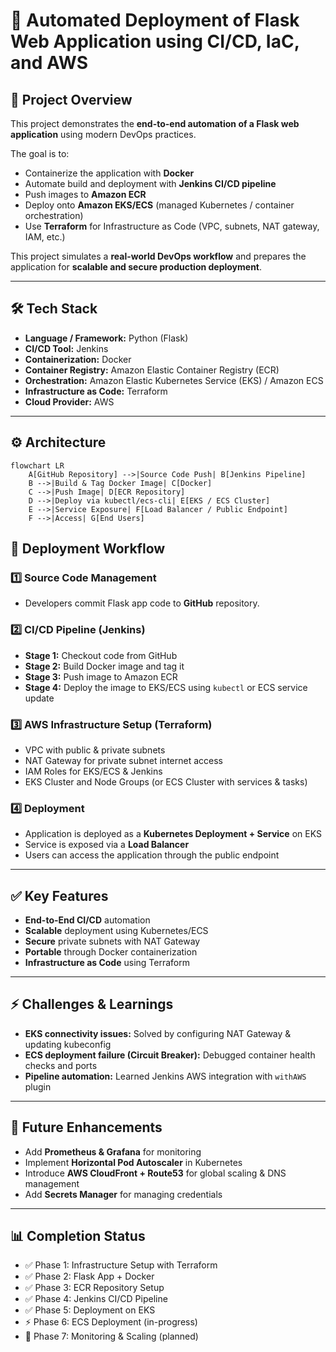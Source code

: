 # 🚀 Automated Deployment of Flask Web Application using CI/CD, IaC, and AWS  

## 📌 Project Overview  
This project demonstrates the **end-to-end automation of a Flask web application** using modern DevOps practices.  

The goal is to:  
- Containerize the application with **Docker**  
- Automate build and deployment with **Jenkins CI/CD pipeline**  
- Push images to **Amazon ECR**  
- Deploy onto **Amazon EKS/ECS** (managed Kubernetes / container orchestration)  
- Use **Terraform** for Infrastructure as Code (VPC, subnets, NAT gateway, IAM, etc.)  

This project simulates a **real-world DevOps workflow** and prepares the application for **scalable and secure production deployment**.  

---

## 🛠️ Tech Stack  
- **Language / Framework:** Python (Flask)  
- **CI/CD Tool:** Jenkins  
- **Containerization:** Docker  
- **Container Registry:** Amazon Elastic Container Registry (ECR)  
- **Orchestration:** Amazon Elastic Kubernetes Service (EKS) / Amazon ECS  
- **Infrastructure as Code:** Terraform  
- **Cloud Provider:** AWS  

---

## ⚙️ Architecture  

```mermaid
flowchart LR
    A[GitHub Repository] -->|Source Code Push| B[Jenkins Pipeline]
    B -->|Build & Tag Docker Image| C[Docker]
    C -->|Push Image| D[ECR Repository]
    D -->|Deploy via kubectl/ecs-cli| E[EKS / ECS Cluster]
    E -->|Service Exposure| F[Load Balancer / Public Endpoint]
    F -->|Access| G[End Users]
```

## 🚀 Deployment Workflow  

### 1️⃣ Source Code Management  
- Developers commit Flask app code to **GitHub** repository.  

### 2️⃣ CI/CD Pipeline (Jenkins)  
- **Stage 1:** Checkout code from GitHub  
- **Stage 2:** Build Docker image and tag it  
- **Stage 3:** Push image to Amazon ECR  
- **Stage 4:** Deploy the image to EKS/ECS using `kubectl` or ECS service update  

### 3️⃣ AWS Infrastructure Setup (Terraform)  
- VPC with public & private subnets  
- NAT Gateway for private subnet internet access  
- IAM Roles for EKS/ECS & Jenkins  
- EKS Cluster and Node Groups (or ECS Cluster with services & tasks)  

### 4️⃣ Deployment  
- Application is deployed as a **Kubernetes Deployment + Service** on EKS  
- Service is exposed via a **Load Balancer**  
- Users can access the application through the public endpoint  

---

## ✅ Key Features  
- **End-to-End CI/CD** automation  
- **Scalable** deployment using Kubernetes/ECS  
- **Secure** private subnets with NAT Gateway  
- **Portable** through Docker containerization  
- **Infrastructure as Code** using Terraform  

---

## ⚡ Challenges & Learnings  
- **EKS connectivity issues:** Solved by configuring NAT Gateway & updating kubeconfig  
- **ECS deployment failure (Circuit Breaker):** Debugged container health checks and ports  
- **Pipeline automation:** Learned Jenkins AWS integration with `withAWS` plugin  

---

## 🔮 Future Enhancements  
- Add **Prometheus & Grafana** for monitoring  
- Implement **Horizontal Pod Autoscaler** in Kubernetes  
- Introduce **AWS CloudFront + Route53** for global scaling & DNS management  
- Add **Secrets Manager** for managing credentials  

---

## 📊 Completion Status  
- ✅ Phase 1: Infrastructure Setup with Terraform  
- ✅ Phase 2: Flask App + Docker  
- ✅ Phase 3: ECR Repository Setup  
- ✅ Phase 4: Jenkins CI/CD Pipeline  
- ✅ Phase 5: Deployment on EKS  
- ⚡ Phase 6: ECS Deployment (in-progress)  
- 🔮 Phase 7: Monitoring & Scaling (planned)  
